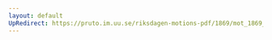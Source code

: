 ```yaml
---
layout: default
UpRedirect: https://pruto.im.uu.se/riksdagen-motions-pdf/1869/mot_1869__ak__31.pdf
---
```

